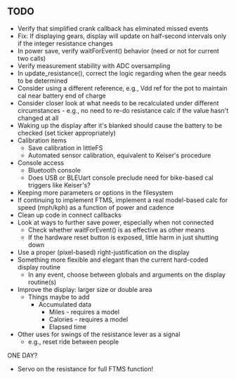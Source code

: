 ## TODO
- Verify that simplified crank callback has eliminated missed events
- Fix: If displaying gears, display will update on half-second intervals only if the integer resistance changes
- In power save, verify waitForEvent() behavior (need or not for current two calls)
- Verify measurement stability with ADC oversampling
- In update_resistance(), correct the logic regarding when the gear needs to be determined
- Consider using a different reference, e.g., Vdd ref for the pot to maintain cal near battery end of charge
- Consider closer look at what needs to be recalculated under different circumstances - e.g., no need to re-do resistance calc if the value hasn't changed at all
- Waking up the display after it's blanked should cause the battery to be checked (set ticker appropriately)
- Calibration items
  - Save calibration in littleFS
  - Automated sensor calibration, equivalent to Keiser's procedure
- Console access
  - Bluetooth console
  - Does USB or BLEUart console preclude need for bike-based cal triggers like Keiser's?
- Keeping more parameters or options in the filesystem
- If continuing to implement FTMS, implement a real model-based calc for speed (mph/kph) as a function of power and cadence
- Clean up code in connect callbacks
- Look at ways to further save power, especially when not connected
  - Check whether waitForEvent() is as effective as other means
  - If the hardware reset button is exposed, little harm in just shutting down
- Use a proper (pixel-based) right-justification on the display
- Something more flexible and elegant than the current hard-coded display routine
  - In any event, choose between globals and arguments on the display routine(s)
- Improve the display: larger size or double area
  - Things maybe to add
    - Accumulated  data
      - Miles - requires a model
      - Calories - requires a model
      - Elapsed time
- Other uses for swings of the resistance lever as a signal
  - e.g., reset ride between people

ONE DAY?
- Servo on the resistance for full FTMS function!
